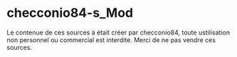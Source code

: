 # checconio84-s_Mod
Le contenue de ces sources à était créer par checconio84, toute ustilisation non personnel ou commercial est interdite.
Merci de ne pas vendre ces sources.
